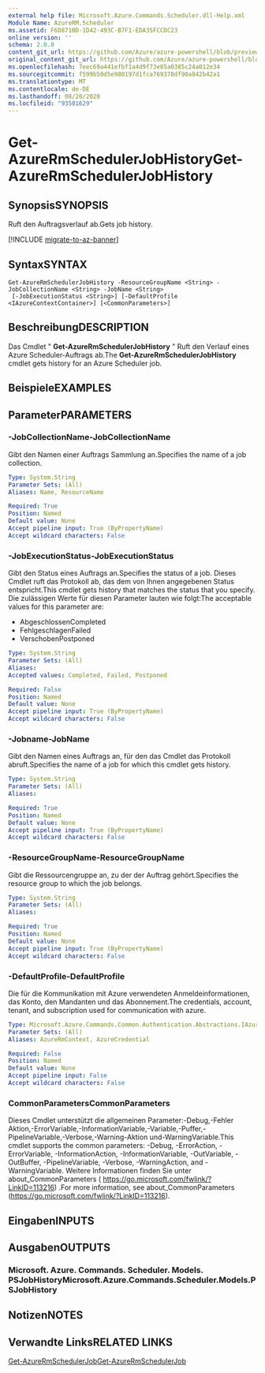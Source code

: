 ```yaml
---
external help file: Microsoft.Azure.Commands.Scheduler.dll-Help.xml
Module Name: AzureRM.Scheduler
ms.assetid: F6D8710D-1D42-493C-B7F1-EDA35FCCDC23
online version: ''
schema: 2.0.0
content_git_url: https://github.com/Azure/azure-powershell/blob/preview/src/ResourceManager/Scheduler/Commands.Scheduler/help/Get-AzureRmSchedulerJobHistory.md
original_content_git_url: https://github.com/Azure/azure-powershell/blob/preview/src/ResourceManager/Scheduler/Commands.Scheduler/help/Get-AzureRmSchedulerJobHistory.md
ms.openlocfilehash: 7eec69a441efbf1a4d9f73e85a0385c24a012e34
ms.sourcegitcommit: f599b50d5e980197d1fca769378df90a842b42a1
ms.translationtype: MT
ms.contentlocale: de-DE
ms.lasthandoff: 08/20/2020
ms.locfileid: "93501629"
---
```

# <span data-ttu-id="f70e7-101">Get-AzureRmSchedulerJobHistory</span><span class="sxs-lookup"><span data-stu-id="f70e7-101">Get-AzureRmSchedulerJobHistory</span></span>

## <span data-ttu-id="f70e7-102">Synopsis</span><span class="sxs-lookup"><span data-stu-id="f70e7-102">SYNOPSIS</span></span>
<span data-ttu-id="f70e7-103">Ruft den Auftragsverlauf ab.</span><span class="sxs-lookup"><span data-stu-id="f70e7-103">Gets job history.</span></span>

[!INCLUDE [migrate-to-az-banner](../../includes/migrate-to-az-banner.md)]

## <span data-ttu-id="f70e7-104">Syntax</span><span class="sxs-lookup"><span data-stu-id="f70e7-104">SYNTAX</span></span>

```
Get-AzureRmSchedulerJobHistory -ResourceGroupName <String> -JobCollectionName <String> -JobName <String>
 [-JobExecutionStatus <String>] [-DefaultProfile <IAzureContextContainer>] [<CommonParameters>]
```

## <span data-ttu-id="f70e7-105">Beschreibung</span><span class="sxs-lookup"><span data-stu-id="f70e7-105">DESCRIPTION</span></span>
<span data-ttu-id="f70e7-106">Das Cmdlet " **Get-AzureRmSchedulerJobHistory** " Ruft den Verlauf eines Azure Scheduler-Auftrags ab.</span><span class="sxs-lookup"><span data-stu-id="f70e7-106">The **Get-AzureRmSchedulerJobHistory** cmdlet gets history for an Azure Scheduler job.</span></span>

## <span data-ttu-id="f70e7-107">Beispiele</span><span class="sxs-lookup"><span data-stu-id="f70e7-107">EXAMPLES</span></span>

## <span data-ttu-id="f70e7-108">Parameter</span><span class="sxs-lookup"><span data-stu-id="f70e7-108">PARAMETERS</span></span>

### <span data-ttu-id="f70e7-109">-JobCollectionName</span><span class="sxs-lookup"><span data-stu-id="f70e7-109">-JobCollectionName</span></span>
<span data-ttu-id="f70e7-110">Gibt den Namen einer Auftrags Sammlung an.</span><span class="sxs-lookup"><span data-stu-id="f70e7-110">Specifies the name of a job collection.</span></span>

```yaml
Type: System.String
Parameter Sets: (All)
Aliases: Name, ResourceName

Required: True
Position: Named
Default value: None
Accept pipeline input: True (ByPropertyName)
Accept wildcard characters: False
```

### <span data-ttu-id="f70e7-111">-JobExecutionStatus</span><span class="sxs-lookup"><span data-stu-id="f70e7-111">-JobExecutionStatus</span></span>
<span data-ttu-id="f70e7-112">Gibt den Status eines Auftrags an.</span><span class="sxs-lookup"><span data-stu-id="f70e7-112">Specifies the status of a job.</span></span>
<span data-ttu-id="f70e7-113">Dieses Cmdlet ruft das Protokoll ab, das dem von Ihnen angegebenen Status entspricht.</span><span class="sxs-lookup"><span data-stu-id="f70e7-113">This cmdlet gets history that matches the status that you specify.</span></span>
<span data-ttu-id="f70e7-114">Die zulässigen Werte für diesen Parameter lauten wie folgt:</span><span class="sxs-lookup"><span data-stu-id="f70e7-114">The acceptable values for this parameter are:</span></span>

- <span data-ttu-id="f70e7-115">Abgeschlossen</span><span class="sxs-lookup"><span data-stu-id="f70e7-115">Completed</span></span> 
- <span data-ttu-id="f70e7-116">Fehlgeschlagen</span><span class="sxs-lookup"><span data-stu-id="f70e7-116">Failed</span></span> 
- <span data-ttu-id="f70e7-117">Verschoben</span><span class="sxs-lookup"><span data-stu-id="f70e7-117">Postponed</span></span>

```yaml
Type: System.String
Parameter Sets: (All)
Aliases: 
Accepted values: Completed, Failed, Postponed

Required: False
Position: Named
Default value: None
Accept pipeline input: True (ByPropertyName)
Accept wildcard characters: False
```

### <span data-ttu-id="f70e7-118">-Jobname</span><span class="sxs-lookup"><span data-stu-id="f70e7-118">-JobName</span></span>
<span data-ttu-id="f70e7-119">Gibt den Namen eines Auftrags an, für den das Cmdlet das Protokoll abruft.</span><span class="sxs-lookup"><span data-stu-id="f70e7-119">Specifies the name of a job for which this cmdlet gets history.</span></span>

```yaml
Type: System.String
Parameter Sets: (All)
Aliases: 

Required: True
Position: Named
Default value: None
Accept pipeline input: True (ByPropertyName)
Accept wildcard characters: False
```

### <span data-ttu-id="f70e7-120">-ResourceGroupName</span><span class="sxs-lookup"><span data-stu-id="f70e7-120">-ResourceGroupName</span></span>
<span data-ttu-id="f70e7-121">Gibt die Ressourcengruppe an, zu der der Auftrag gehört.</span><span class="sxs-lookup"><span data-stu-id="f70e7-121">Specifies the resource group to which the job belongs.</span></span>

```yaml
Type: System.String
Parameter Sets: (All)
Aliases: 

Required: True
Position: Named
Default value: None
Accept pipeline input: True (ByPropertyName)
Accept wildcard characters: False
```

### <span data-ttu-id="f70e7-122">-DefaultProfile</span><span class="sxs-lookup"><span data-stu-id="f70e7-122">-DefaultProfile</span></span>
<span data-ttu-id="f70e7-123">Die für die Kommunikation mit Azure verwendeten Anmeldeinformationen, das Konto, den Mandanten und das Abonnement.</span><span class="sxs-lookup"><span data-stu-id="f70e7-123">The credentials, account, tenant, and subscription used for communication with azure.</span></span>

```yaml
Type: Microsoft.Azure.Commands.Common.Authentication.Abstractions.IAzureContextContainer
Parameter Sets: (All)
Aliases: AzureRmContext, AzureCredential

Required: False
Position: Named
Default value: None
Accept pipeline input: False
Accept wildcard characters: False
```

### <span data-ttu-id="f70e7-124">CommonParameters</span><span class="sxs-lookup"><span data-stu-id="f70e7-124">CommonParameters</span></span>
<span data-ttu-id="f70e7-125">Dieses Cmdlet unterstützt die allgemeinen Parameter:-Debug,-Fehler Aktion,-ErrorVariable,-InformationVariable,-Variable,-Puffer,-PipelineVariable,-Verbose,-Warning-Aktion und-WarningVariable.</span><span class="sxs-lookup"><span data-stu-id="f70e7-125">This cmdlet supports the common parameters: -Debug, -ErrorAction, -ErrorVariable, -InformationAction, -InformationVariable, -OutVariable, -OutBuffer, -PipelineVariable, -Verbose, -WarningAction, and -WarningVariable.</span></span> <span data-ttu-id="f70e7-126">Weitere Informationen finden Sie unter about_CommonParameters ( https://go.microsoft.com/fwlink/?LinkID=113216) .</span><span class="sxs-lookup"><span data-stu-id="f70e7-126">For more information, see about_CommonParameters (https://go.microsoft.com/fwlink/?LinkID=113216).</span></span>

## <span data-ttu-id="f70e7-127">Eingaben</span><span class="sxs-lookup"><span data-stu-id="f70e7-127">INPUTS</span></span>

## <span data-ttu-id="f70e7-128">Ausgaben</span><span class="sxs-lookup"><span data-stu-id="f70e7-128">OUTPUTS</span></span>

### <span data-ttu-id="f70e7-129">Microsoft. Azure. Commands. Scheduler. Models. PSJobHistory</span><span class="sxs-lookup"><span data-stu-id="f70e7-129">Microsoft.Azure.Commands.Scheduler.Models.PSJobHistory</span></span>

## <span data-ttu-id="f70e7-130">Notizen</span><span class="sxs-lookup"><span data-stu-id="f70e7-130">NOTES</span></span>

## <span data-ttu-id="f70e7-131">Verwandte Links</span><span class="sxs-lookup"><span data-stu-id="f70e7-131">RELATED LINKS</span></span>

[<span data-ttu-id="f70e7-132">Get-AzureRmSchedulerJob</span><span class="sxs-lookup"><span data-stu-id="f70e7-132">Get-AzureRmSchedulerJob</span></span>](./Get-AzureRmSchedulerJob.md)



